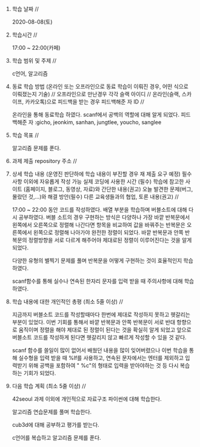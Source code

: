 1. 학습 날짜 // 

    2020-08-08(토)
 
2. 학습시간 // 

    17:00 ~ 22:00(카페)

3. 학습 범위 및 주제 // 
    
    c언어, 알고리즘

4. 동료 학습 방법 (온라인 또는 오프라인으로 동료 학습이 이뤄진 경우, 어떤 식으로 이뤄졌는지 기술) // 오프라인으로 만난경우 각각 슬랙 아이디 // 온라인(슬랙, 스카이프, 카카오톡)으로 피드백을 받는 경우 피드백해준 자 ID // 

    온라인을 통해 동료학습 하였다. scanf에서 공백의 역할에 대해 알게 되었다. 피드백해준 자 :gicho, jeonkim, sanhan, jungtlee, youcho, sanglee

5. 학습 목표 //

    알고리즘 문제를 푼다.
    
6. 과제 제출 repository 주소 // 
    
    
    
7. 상세 학습 내용 (운영진 판단하에 학습 내용이 부진할 경우 재 제출 요구 예정) 필수사항 이외에 자유롭게 작성 가능 실제 코딩에 사용한 시간 (필수) 학습에 참고한 사이트 (홈페이지, 블로그, 동영상, 자료)와 간단한 내용(권고) 오늘 발견한 문제(버그, 몰랐던 것,...)와 해결 방안(필수) 다른 교육생들과의 협업, 토론 내용(권고) //
    
    17:00 ~ 22:00 동안 코드를 작성하였다.
    배열 부분을 학습하며 버블소트에 대해 다시 공부하였다. 버블 소트의 경우 구현하는 방식은 다양하나 가장 바깥 반복문에서 왼쪽에서 오른쪽으로 정렬해 나간다면 항목을 비교하여 값을 바꿔주는 반복문은 오른쪽에서 왼쪽으로 정렬해 나아가야 완전한 정렬이 되었다. 바깥 반복문과 안쪽 반복문의 정렬방향을 서로 다르게 해주어야 제대로된 정렬이 이루어진다는 것을 알게 되었다.
    
    다양한 유형의 별찍기 문제를 풀며 반복문을 어떻게 구현하는 것이 효율적인지 학습하였다. 
    
    scanf함수를 통해 실수나 연속된 한자리 문자를 입력 받을 때 주의사항에 대해 학습하였다.
    
    
    
8. 학습 내용에 대한 개인적인 총평 (최소 5줄 이상) //

   지금까지 버블소트 코드를 작성할때마다 한번에 제대로 작성하지 못하고 헷갈리는 부분이 있었다. 이번 기회를 통해서 바깥 반복문과 안쪽 반복문이 서로 반대 항향으로 움직이며 정렬을 해야 제대로 된 정렬이 된다는 것을 확실히 알게 되었고 앞으로 버블소트 코드를 작성하게 된다면 헷갈리지 않고 빠르게 작성할 수 있을 것 같다.
   
   scanf 함수를 쓸일이 많이 없어서 배웠던 내용을 많이 잊어버렸으나 이번 학습을 통해 실수형을 입력 받을 때 %lf를 사용하고, 연속된 문자에서는 엔터를 제외하고 입력받기 위해 공백을 포함하여 " %c"의 형태로 입력을 받아야하는 것 등 다시 복습하는 기회가 되었다.
   
9. 다음 학습 계획 (최소 5줄 이상) // 
    
    42seoul 과제 이외에 개인적으로 자료구조 파이썬에 대해 학습한다.
    
    알고리즘 연습문제를 풀며 학습한다.
    
    cub3d에 대해 공부하고 평가를 받는다.
    
    c언어를 복습하고 알고리즘 문제를 푼다.